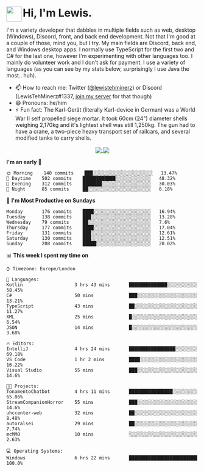 <h1><img align="left" src="https://cdn.discordapp.com/emojis/552927506957729802.gif" width="40">Hi, I'm Lewis.</h1>

I'm a variety developer that dabbles in multiple fields such as web, desktop (Windows), Discord, front, and back end development. Not that I'm good at a couple of those, mind you, but I try. My main fields are Discord, back end, and Windows desktop apps. I normally use TypeScript for the first two and C# for the last one, however I'm experimenting with other languages too. I mainly do volunteer work and I don't ask for payment. I use a variety of languages (as you can see by my stats below, surprisingly I use Java the most.. huh).

- 📫 How to reach me: Twitter ([@lewistehminerz](https://twitter.com/lewistehminerz)) or Discord (LewisTehMinerz#1337, [join my server](https://discord.gg/XnUh7JB) for that though)
- 😄 Pronouns: he/him
- ⚡ Fun fact: The Karl-Gerät (literally Karl-device in German) was a World War II self propelled siege mortar. It took 60cm (24") diameter shells weighing 2,170kg and it's lightest shell was still 1,250kg. The gun had to have a crane, a two-piece heavy transport set of railcars, and several modified tanks to carry shells.

<p align="center">
  <a href="https://github.com/anuraghazra/github-readme-stats">
    <img align="center" src="https://github-readme-stats.vercel.app/api?username=LewisTehMinerz&count_private=true&show_icons=true&theme=gruvbox">
  </a>
  <a href="https://github.com/anuraghazra/github-readme-stats">
    <img align="center" src="https://github-readme-stats.vercel.app/api/top-langs/?username=LewisTehMinerz&layout=compact&theme=gruvbox">
  </a>
</p>

<!--START_SECTION:waka-->
**I'm an early 🐤** 

```text
🌞 Morning    140 commits    ███░░░░░░░░░░░░░░░░░░░░░░   13.47% 
🌆 Daytime    502 commits    ████████████░░░░░░░░░░░░░   48.32% 
🌃 Evening    312 commits    ███████░░░░░░░░░░░░░░░░░░   30.03% 
🌙 Night      85 commits     ██░░░░░░░░░░░░░░░░░░░░░░░   8.18%

```
📅 **I'm Most Productive on Sundays** 

```text
Monday       176 commits    ████░░░░░░░░░░░░░░░░░░░░░   16.94% 
Tuesday      138 commits    ███░░░░░░░░░░░░░░░░░░░░░░   13.28% 
Wednesday    79 commits     ██░░░░░░░░░░░░░░░░░░░░░░░   7.6% 
Thursday     177 commits    ████░░░░░░░░░░░░░░░░░░░░░   17.04% 
Friday       131 commits    ███░░░░░░░░░░░░░░░░░░░░░░   12.61% 
Saturday     130 commits    ███░░░░░░░░░░░░░░░░░░░░░░   12.51% 
Sunday       208 commits    █████░░░░░░░░░░░░░░░░░░░░   20.02%

```


📊 **This week I spent my time on** 

```text
⌚︎ Timezone: Europe/London

💬 Languages: 
Kotlin                   3 hrs 43 mins       ██████████████░░░░░░░░░░░   58.45% 
C#                       50 mins             ███░░░░░░░░░░░░░░░░░░░░░░   13.21% 
TypeScript               43 mins             ██░░░░░░░░░░░░░░░░░░░░░░░   11.27% 
XML                      25 mins             █░░░░░░░░░░░░░░░░░░░░░░░░   6.54% 
JSON                     14 mins             █░░░░░░░░░░░░░░░░░░░░░░░░   3.68%

🔥 Editors: 
IntelliJ                 4 hrs 24 mins       █████████████████░░░░░░░░   69.18% 
VS Code                  1 hr 2 mins         ████░░░░░░░░░░░░░░░░░░░░░   16.22% 
Visual Studio            55 mins             ███░░░░░░░░░░░░░░░░░░░░░░   14.6%

🐱‍💻 Projects: 
TonamentoChatbot         4 hrs 11 mins       ████████████████░░░░░░░░░   65.86% 
StreamCompanionHorror    55 mins             ███░░░░░░░░░░░░░░░░░░░░░░   14.6% 
uhccenter-web            32 mins             ██░░░░░░░░░░░░░░░░░░░░░░░   8.48% 
autoralsei               29 mins             ██░░░░░░░░░░░░░░░░░░░░░░░   7.74% 
mcMMO                    10 mins             ░░░░░░░░░░░░░░░░░░░░░░░░░   2.63%

💻 Operating Systems: 
Windows                  6 hrs 22 mins       █████████████████████████   100.0%

```


<!--END_SECTION:waka-->
